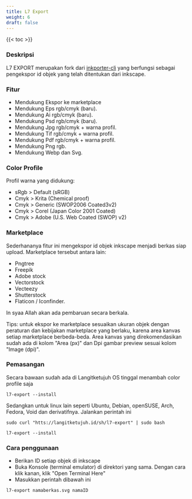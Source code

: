 ```yaml
---
title: L7 Export
weight: 6
draft: false
---
```


{{< toc >}}

### Deskripsi

L7 EXPORT merupakan fork dari [inkporter-cli](https://github.com/raniaamina/inkporter/blob/master/source/inkporter/inkporter) yang berfungsi sebagai pengekspor id objek yang telah ditentukan dari inkscape.

### Fitur

* Mendukung Ekspor ke marketplace
* Mendukung Eps rgb/cmyk (baru).
* Mendukung Ai rgb/cmyk (baru).
* Mendukung Psd rgb/cmyk (baru).
* Mendukung Jpg rgb/cmyk + warna profil.
* Mendukung Tif rgb/cmyk + warna profil.
* Mendukung Pdf rgb/cmyk + warna profil.
* Mendukung Png rgb.
* Mendukung Webp dan Svg.

### Color Profile

Profil warna yang didukung:

* sRgb > Default    (sRGB)
* Cmyk > Krita      (Chemical proof)
* Cmyk > Generic    (SWOP2006 Coated3v2)
* Cmyk > Corel      (Japan Color 2001 Coated)
* Cmyk > Adobe      (U.S. Web Coated (SWOP) v2)

### Marketplace

Sederhananya fitur ini mengekspor id objek inkscape menjadi berkas siap upload. Marketplace tersebut antara lain:

* Pngtree
* Freepik
* Adobe stock
* Vectorstock
* Vecteezy
* Shutterstock
* Flaticon / Iconfinder.

In syaa Allah akan ada pembaruan secara berkala.

Tips: untuk ekspor ke marketplace sesuaikan ukuran objek dengan peraturan dan kebijakan marketplace yang berlaku, karena area kanvas setiap marketplace berbeda-beda. Area kanvas yang direkomendasikan sudah ada di kolom "Area (px)" dan Dpi gambar preview sesuai kolom "Image (dpi)". 

### Pemasangan

Secara bawaan sudah ada di Langitketujuh OS tinggal menambah color profile saja

```shell
l7-export --install
```

Sedangkan untuk linux lain seperti Ubuntu, Debian, openSUSE, Arch, Fedora, Void dan derivatifnya. Jalankan perintah ini

```shell
sudo curl "htts://langitketujuh.id/sh/l7-export" | sudo bash

l7-export --install
```

### Cara penggunaan

- Berikan ID setiap objek di inkscape
- Buka Konsole (terminal emulator) di direktori yang sama. Dengan cara klik kanan, klik "Open Terminal Here"
- Masukkan perintah dibawah ini

```shell
l7-export namaberkas.svg namaID
```
